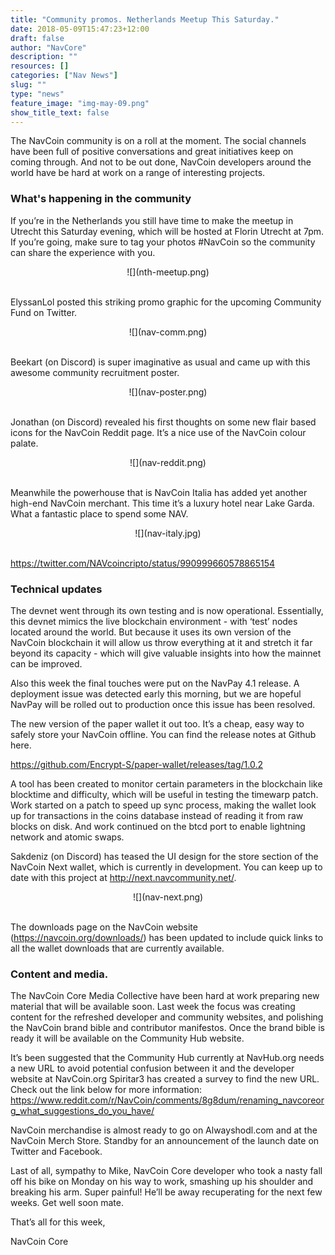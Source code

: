 ```yaml
---
title: "Community promos. Netherlands Meetup This Saturday."
date: 2018-05-09T15:47:23+12:00
draft: false
author: "NavCore"
description: ""
resources: []
categories: ["Nav News"]
slug: ""
type: "news"
feature_image: "img-may-09.png"
show_title_text: false
---
```

The NavCoin community is on a roll at the moment. The social channels have been full of positive conversations and great initiatives keep on coming through. And not to be out done, NavCoin developers around the world have be hard at work on a range of interesting projects.
<!--more-->
### What's happening in the community
If you’re in the Netherlands you still have time to make the meetup in Utrecht this Saturday evening, which will be hosted at Florin Utrecht at 7pm. If you’re going, make sure to tag your photos #NavCoin so the community can share the experience with you.
<br />
<section style="text-align: center">
![](nth-meetup.png)
<br /><br />
</section>

ElyssanLol posted this striking promo graphic for the upcoming Community Fund on Twitter.
<br />
<section style="text-align: center">
![](nav-comm.png)
<br /><br />
</section>

Beekart (on Discord) is super imaginative as usual and came up with this awesome community recruitment poster.
<br />
<section style="text-align: center">
![](nav-poster.png)
<br /><br />
</section>

Jonathan (on Discord) revealed his first thoughts on some new flair based icons for the NavCoin Reddit page. It’s a nice use of the NavCoin colour palate.
<br />
<section style="text-align: center">
![](nav-reddit.png)
<br /><br />
</section>

Meanwhile the powerhouse that is NavCoin Italia has added yet another high-end NavCoin merchant. This time it’s a luxury hotel near Lake Garda. What a fantastic place to spend some NAV.
<br />
<section style="text-align: center">
![](nav-italy.jpg)
<br /><br />
</section>

https://twitter.com/NAVcoincripto/status/990999660578865154

### Technical updates

The devnet went through its own testing and is now operational. Essentially, this devnet mimics the live blockchain environment - with ‘test’ nodes located around the world. But because it uses its own version of the NavCoin blockchain it will allow us throw everything at it and stretch it far beyond its capacity - which will give valuable insights into how the mainnet can be improved.

Also this week the final touches were put on the NavPay 4.1 release. A deployment issue was detected early this morning, but we are hopeful NavPay will be rolled out to production once this issue has been resolved.

The new version of the paper wallet it out too. It’s a cheap, easy way to safely store your NavCoin offline. You can find the release notes at Github here.

https://github.com/Encrypt-S/paper-wallet/releases/tag/1.0.2

A tool has been created to monitor certain parameters in the blockchain like blocktime and difficulty, which will be useful in testing the timewarp patch.
Work started on a patch to speed up sync process, making the wallet look up for transactions in the coins database instead of reading it from raw blocks on disk. And work continued on the btcd port to enable lightning network and atomic swaps.

Sakdeniz (on Discord) has teased the UI design for the store section of the NavCoin Next wallet, which is currently in development. You can keep up to date with this project at http://next.navcommunity.net/.
 <br />
<section style="text-align: center">
![](nav-next.png)
<br /><br />
</section>

The downloads page on the NavCoin website (https://navcoin.org/downloads/) has been updated to include quick links to all the wallet downloads that are currently available.

### Content and media.
The NavCoin Core Media Collective have been hard at work preparing new material that will be available soon. Last week the focus was creating content for the refreshed developer and community websites, and polishing the NavCoin brand bible and contributor manifestos. Once the brand bible is ready it will be available on the Community Hub website.

It’s been suggested that the Community Hub currently at NavHub.org needs a new URL to avoid potential confusion between it and the developer website at NavCoin.org
Spiritar3 has created a survey to find the new URL. Check out the link below for more information:
https://www.reddit.com/r/NavCoin/comments/8g8dum/renaming_navcoreorg_what_suggestions_do_you_have/

NavCoin merchandise is almost ready to go on Alwayshodl.com and at the NavCoin Merch Store. Standby for an announcement of the launch date on Twitter and Facebook.

Last of all, sympathy to Mike, NavCoin Core developer who took a nasty fall off his bike on Monday on his way to work, smashing up his shoulder and breaking his arm. Super painful! He’ll be away recuperating for the next few weeks. Get well soon mate.

That’s all for this week,

NavCoin Core
